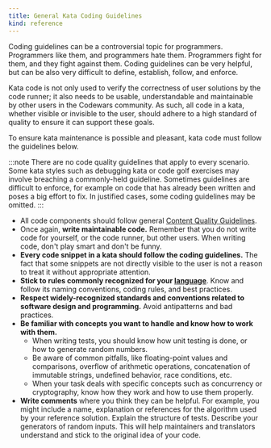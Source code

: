 ```yaml
---
title: General Kata Coding Guidelines
kind: reference
---
```



Coding guidelines can be a controversial topic for programmers. Programmers like them, and programmers hate them. Programmers fight for them, and they fight against them. Coding guidelines can be very helpful, but can be also very difficult to define, establish, follow, and enforce.

Kata code is not only used to verify the correctness of user solutions by the code runner; it also needs to be usable, understandable and maintainable by other users in the Codewars community. As such, all code in a kata, whether visible or invisible to the user, should adhere to a high standard of quality to ensure it can support these goals.

To ensure kata maintenance is possible and pleasant, kata code must follow the guidelines below.

:::note
There are no code quality guidelines that apply to every scenario. Some kata styles such as debugging kata or code golf exercises may involve breaching a commonly-held guideline. Sometimes guidelines are difficult to enforce, for example on code that has already been written and poses a big effort to fix. In justified cases, some coding guidelines may be omitted.
:::

- All code components should follow general [Content Quality Guidelines](/authoring/guidelines/).
- Once again, **write maintainable code.** Remember that you do not write code for yourself, or the code runner, but other users. When writing code, don't play smart and don't be funny.
- **Every code snippet in a kata should follow the coding guidelines.** The fact that some snippets are not directly visible to the user is not a reason to treat it without appropriate attention.
- **Stick to rules commonly recognized for your [language](/languages/)**. Know and follow its naming conventions, coding rules, and best practices.
- **Respect widely-recognized standards and conventions related to software design and programming.** Avoid antipatterns and bad practices.
- **Be familiar with concepts you want to handle and know how to work with them.**
  - When writing tests, you should know how unit testing is done, or how to generate random numbers.
  - Be aware of common pitfalls, like floating-point values and comparisons, overflow of arithmetic operations, concatenation of immutable strings, undefined behavior, race conditions, etc.
  - When your task deals with specific concepts such as concurrency or cryptography, know how they work and how to use them properly.
- **Write comments** where you think they can be helpful. For example, you might include a name, explanation or references for the algorithm used by your reference solution. Explain the structure of tests. Describe your generators of random inputs. This will help maintainers and translators understand and stick to the original idea of your code.
